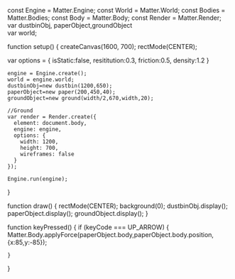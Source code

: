 const Engine = Matter.Engine;
const World = Matter.World;
const Bodies = Matter.Bodies;
const Body = Matter.Body;
const Render = Matter.Render;
var dustbinObj, paperObject,groundObject	
var world;

function setup() {
	createCanvas(1600, 700);
	rectMode(CENTER);

var options = {
	isStatic:false,
	resititution:0.3,
	friction:0.5,
	density:1.2
}

	engine = Engine.create();
	world = engine.world;
	dustbinObj=new dustbin(1200,650);
	paperObject=new paper(200,450,40);
	groundObject=new ground(width/2,670,width,20);

	//Ground
	var render = Render.create({
	  element: document.body,
	  engine: engine,
	  options: {
	    width: 1200,
	    height: 700,
	    wireframes: false
	  }
	});

	Engine.run(engine);
}


function draw() {
  rectMode(CENTER);
  background(0);
  dustbinObj.display();
  paperObject.display();
  groundObject.display();
  }

function keyPressed() {
  	if (keyCode === UP_ARROW) {
    	Matter.Body.applyForce(paperObject.body,paperObject.body.position,{x:85,y:-85});
    
  	}
}
